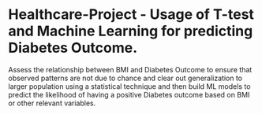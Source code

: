 # Healthcare-Project - Usage of T-test and Machine Learning for predicting Diabetes Outcome.
Assess the relationship between BMI and Diabetes Outcome to ensure that observed patterns are not due to chance and clear out generalization to larger population using a statistical technique and then build ML models to predict the likelihood of having a positive Diabetes outcome based on BMI or other relevant variables.
